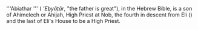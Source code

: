 '''Abiathar ''' ( _’Eḇyāṯār_, "the father is great"), in the Hebrew Bible, is a son of Ahimelech or Ahijah, High Priest at Nob, the fourth in descent from Eli () and the last of Eli's House to be a High Priest.
